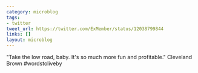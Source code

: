 ```yaml
---
category: microblog
tags:
- twitter
tweet_url: https://twitter.com/ExMember/status/12038799844
links: []
layout: microblog
---
```

"Take the low road, baby. It's so much more fun and profitable." Cleveland Brown #wordstoliveby
